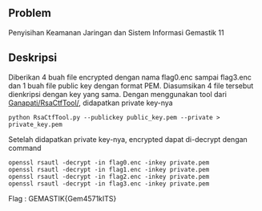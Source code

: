 ## Problem
Penyisihan Keamanan Jaringan dan Sistem Informasi Gemastik 11

## Deskripsi
Diberikan 4 buah file encrypted dengan nama flag0.enc sampai flag3.enc dan 1 buah file public key dengan format PEM.
Diasumsikan 4 file tersebut dienkripsi dengan key yang sama.
Dengan menggunakan tool dari [Ganapati/RsaCtfTool/](https://github.com/Ganapati/RsaCtfTool/), didapatkan private key-nya

    python RsaCtfTool.py --publickey public_key.pem --private > private_key.pem

Setelah didapatkan private key-nya, encrypted dapat di-decrypt dengan command

    openssl rsautl -decrypt -in flag0.enc -inkey private.pem
    openssl rsautl -decrypt -in flag1.enc -inkey private.pem
    openssl rsautl -decrypt -in flag2.enc -inkey private.pem
    openssl rsautl -decrypt -in flag3.enc -inkey private.pem

Flag : GEMASTIK{Gem4571kITS}


